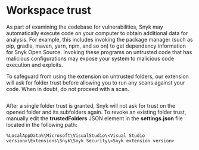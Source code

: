 # Workspace trust

As part of examining the codebase for vulnerabilities, Snyk may automatically execute code on your computer to obtain additional data for analysis. For example, this includes invoking the package manager (such as pip, gradle, maven, yarn, npm, and so on) to get dependency information for Snyk Open Source. Invoking these programs on untrusted code that has malicious configurations may expose your system to malicious code execution and exploits.

To safeguard from using the extension on untrusted folders, our extension will ask for folder trust before allowing you to run any scans against your code. When in doubt, do not proceed with a scan.

<figure><img src="https://lh4.googleusercontent.com/zeg6dMXmw1BUVMTeCviRJ-b2ct0CcRXFdfm1AZJFfgzRfro6TzvFv2_4DwZbqcRRHUl20poHvThC-8TdJniBQ12zgFxgZCY7b5NLZcG4XOu2qd25avtIEZM9Hzq-LvqKmqDS4N3uAFydWTT99x4HMNi0g_2LwFH2LzKwD98KAt1gYxZHitFK3PwbpB7pFA" alt=""><figcaption></figcaption></figure>

After a single folder trust is granted, Snyk will not ask for trust on the opened folder and its subfolders again. To revoke an existing folder trust, manually edit the **trustedFolders** JSON element in the **settings.json** file located in the following path:

`%LocalAppData%\Microsoft\VisualStudio\<Visual Studio version>\Extensions\Snyk\Snyk Security\<Snyk extension version>`
